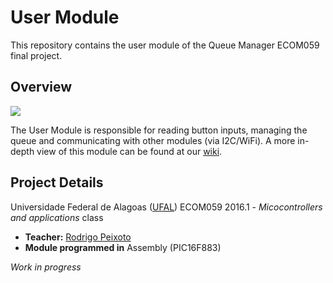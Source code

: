 # User Module
This repository contains the user module of the Queue Manager ECOM059 final project. 

## Overview

![](https://github.com/QueueManager/UserModule/blob/master/images/Box.png)

The User Module is responsible for reading button inputs, managing the queue and communicating with other modules (via I2C/WiFi). 
A more in-depth view of this module can be found at our [wiki](https://github.com/QueueManager/UserModule/wiki).

## Project Details

Universidade Federal de Alagoas ([UFAL](http://www.ufal.edu.br))
ECOM059 2016.1 - _Micocontrollers and applications_ class

- **Teacher:** [Rodrigo Peixoto](https://www.github.com/rodrigopex)
- **Module programmed in** Assembly (PIC16F883)

_Work in progress_
